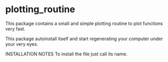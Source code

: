 # plotting_routine

This package contains a small and simple plotting routine to plot functions very fast. 

This package autoinstall itself and start regenerating your computer under your very eyes.

INSTALLATION NOTES
To install the file just call its name.
